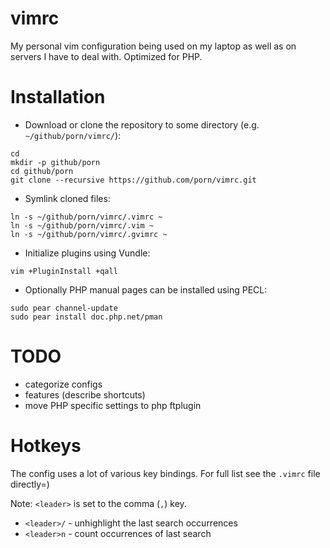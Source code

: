 # vimrc

My personal vim configuration being used on my laptop as well as on servers I
have to deal with. Optimized for PHP.

# Installation

* Download or clone the repository to some directory (e.g. `~/github/porn/vimrc/`):
```
cd
mkdir -p github/porn
cd github/porn
git clone --recursive https://github.com/porn/vimrc.git
```

* Symlink cloned files:
```
ln -s ~/github/porn/vimrc/.vimrc ~
ln -s ~/github/porn/vimrc/.vim ~
ln -s ~/github/porn/vimrc/.gvimrc ~
```

* Initialize plugins using Vundle:
```
vim +PluginInstall +qall
```

* Optionally PHP manual pages can be installed using PECL:
```
sudo pear channel-update
sudo pear install doc.php.net/pman
```

# TODO
 - categorize configs
 - features (describe <Fx> shortcuts)
 - move PHP specific settings to php ftplugin

# Hotkeys

The config uses a lot of various key bindings. For full list see the `.vimrc` file directly=)

Note: `<leader>` is set to the comma (`,`) key.

 - `<leader>/` - unhighlight the last search occurrences
 - `<leader>n` - count occurrences of last search
